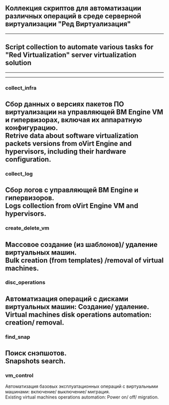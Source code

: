 ## Коллекция скриптов для автоматизации различных операций в среде серверной виртуализации "Ред Виртуализация"
---
## Script collection to automate various tasks for "Red Virtualization" server virtualization solution
---
---
### collect_infra  

Сбор данных о версиях пакетов ПО виртуализации на управляющей ВМ Engine VM и гипервизорах, включая их аппаратную конфигурацию.  
Retrive data about software virtualization packets versions from oVirt Engine and hypervisors, including their hardware configuration.  
---
### collect_log  

Сбор логов с управляющей ВМ Engine и гипервизоров.  
Logs collection from oVirt Engine VM and hypervisors.
---
###  create_delete_vm  

Массовое создание (из шаблонов)/ удаление виртуальных машин.  
Bulk creation (from templates) /removal of virtual machines.  
---
### disc_operations  

Автоматизация операций с дисками виртуальных машин: Создание/ удаление.  
Virtual machines disk operations automation: creation/ removal.
---
### find_snap  

Поиск снэпшотов.  
Snapshots search.
---
### vm_control  

Автоматизация базовых эксплуатационных операций с виртуальными машинами: включение/ выключение/ миграция.  
Existing virtual machines operations automation: Power on/ off/ migration.




